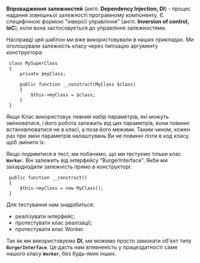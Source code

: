 **Впровадження залежностей** (англ. **Dependency Injection, DI**) - процес надання зовнішньої залежності програмному компоненту.
Є специфічною формою "інверсії управління" (англ. **Inversion of control, IoC**), коли вона застосовується до управління
залежностями.

Насправді цей шаблон ми вже використовували в наших прикладах. Ми оголошували залежність класу
через типізацію аргументу конструктора:

     class MySuperClass
     {
         private $myClass;
        
         public function __construct(MyClass $class)
         {
             $this->myClass = $class;
         }
     }

Якщо Клас використовує певний набір параметрів, які можуть змінюватися, і його робота залежить від цих
параметрів, вони повинні встановлюватися не в класі, а поза його межами.
Таким чином, кожен раз при зміні параметрів налаштувань Ви не повинні лізти в код класу, щоб змінити їх.

Якщо подивитися в тест, ми побачимо, що ми тестуємо тільки клас **`Worker`**. Він залежить від інтерфейсу "BurgerInterface".
Якби ми захардкодили залежність прямо в конструкторі:

     public function __construct()
     {
         $this->myClass = new MyClass();
     }

Для тестування нам знадобиться:
* реалізувати інтерфейс;
* протестувати клас реалізації;
* протестувати клас Worker.

Так як ми використовуємо **DI**, ми можемо просто замокати об'єкт типу **`BurgerInterface`**. Це дасть нам впевненість
у працездатності саме нашого класу **`Worker`**, без будь-яких інших.
